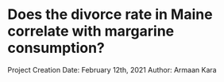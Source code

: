 # Does the divorce rate in Maine correlate with margarine consumption?
Project Creation Date: February 12th, 2021
Author: Armaan Kara
